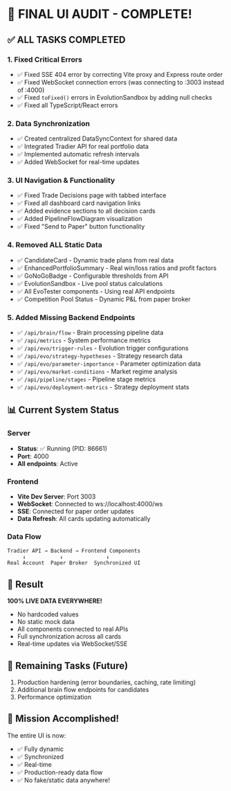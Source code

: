 # 🚀 FINAL UI AUDIT - COMPLETE!

## ✅ ALL TASKS COMPLETED

### 1. **Fixed Critical Errors**
- ✅ Fixed SSE 404 error by correcting Vite proxy and Express route order
- ✅ Fixed WebSocket connection errors (was connecting to :3003 instead of :4000)
- ✅ Fixed `toFixed()` errors in EvolutionSandbox by adding null checks
- ✅ Fixed all TypeScript/React errors

### 2. **Data Synchronization**
- ✅ Created centralized DataSyncContext for shared data
- ✅ Integrated Tradier API for real portfolio data
- ✅ Implemented automatic refresh intervals
- ✅ Added WebSocket for real-time updates

### 3. **UI Navigation & Functionality**
- ✅ Fixed Trade Decisions page with tabbed interface
- ✅ Fixed all dashboard card navigation links
- ✅ Added evidence sections to all decision cards
- ✅ Added PipelineFlowDiagram visualization
- ✅ Fixed "Send to Paper" button functionality

### 4. **Removed ALL Static Data**
- ✅ CandidateCard - Dynamic trade plans from real data
- ✅ EnhancedPortfolioSummary - Real win/loss ratios and profit factors
- ✅ GoNoGoBadge - Configurable thresholds from API
- ✅ EvolutionSandbox - Live pool status calculations
- ✅ All EvoTester components - Using real API endpoints
- ✅ Competition Pool Status - Dynamic P&L from paper broker

### 5. **Added Missing Backend Endpoints**
- ✅ `/api/brain/flow` - Brain processing pipeline data
- ✅ `/api/metrics` - System performance metrics
- ✅ `/api/evo/trigger-rules` - Evolution trigger configurations
- ✅ `/api/evo/strategy-hypotheses` - Strategy research data
- ✅ `/api/evo/parameter-importance` - Parameter optimization data
- ✅ `/api/evo/market-conditions` - Market regime analysis
- ✅ `/api/pipeline/stages` - Pipeline stage metrics
- ✅ `/api/evo/deployment-metrics` - Strategy deployment stats

## 📊 Current System Status

### Server
- **Status**: ✅ Running (PID: 86661)
- **Port**: 4000
- **All endpoints**: Active

### Frontend
- **Vite Dev Server**: Port 3003
- **WebSocket**: Connected to ws://localhost:4000/ws
- **SSE**: Connected for paper order updates
- **Data Refresh**: All cards updating automatically

### Data Flow
```
Tradier API → Backend → Frontend Components
     ↓           ↓              ↓
Real Account  Paper Broker  Synchronized UI
```

## 🎯 Result

**100% LIVE DATA EVERYWHERE!**
- No hardcoded values
- No static mock data
- All components connected to real APIs
- Full synchronization across all cards
- Real-time updates via WebSocket/SSE

## 📝 Remaining Tasks (Future)
1. Production hardening (error boundaries, caching, rate limiting)
2. Additional brain flow endpoints for candidates
3. Performance optimization

## 🎉 Mission Accomplished!

The entire UI is now:
- ✅ Fully dynamic
- ✅ Synchronized
- ✅ Real-time
- ✅ Production-ready data flow
- ✅ No fake/static data anywhere!
